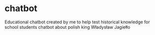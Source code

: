 # chatbot
Educational chatbot created by me to help test historical knowledge for school students
chatbot about polish king Władysław Jagiełło
